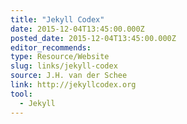 ```yaml
---
title: "Jekyll Codex"
date: 2015-12-04T13:45:00.000Z
posted_date: 2015-12-04T13:45:00.000Z
editor_recommends:
type: Resource/Website
slug: links/jekyll-codex
source: J.H. van der Schee
link: http://jekyllcodex.org
tool:
  - Jekyll
---
```





